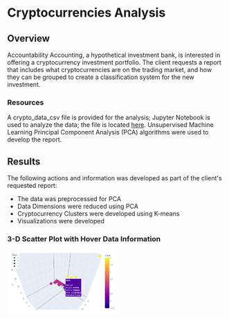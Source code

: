 # Cryptocurrencies Analysis

## Overview
Accountability Accounting, a hypothetical investment bank, is interested in offering a cryptocurrency investment portfolio. The client requests a report that includes what cryptocurrencies are on the trading market, and how they can be grouped to create a classification system for the new investment.

### Resources
A crypto_data_csv file is provided for the analysis; Jupyter Notebook is used to analyze the data; the file is located <a href='crypto_clustering.ipynb'>here</a>. Unsupervised Machine Learning Principal Component Analysis (PCA) algorithms were used to develop the report.

## Results
The following actions and information was developed as part of the client's requested report:
* The data was preprocessed for PCA
* Data Dimensions were reduced using PCA
* Cryptocurrency Clusters were developed using K-means
* Visualizations were developed

### 3-D Scatter Plot with Hover Data Information

<img src='images/3d_scatter_plot_with_hover_data.png' width='50%' height='30%'>
